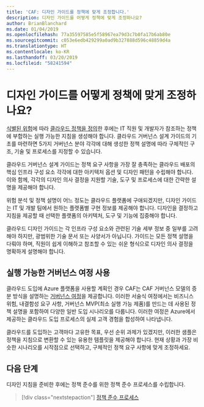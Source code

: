 ```yaml
---
title: 'CAF: 디자인 가이드를 정책에 맞게 조정합니다.'
description: 디자인 가이드를 어떻게 정책에 맞게 조정하나요?
author: BrianBlanchard
ms.date: 01/04/2019
ms.openlocfilehash: 77a35597585e5f58967ea79d3c7b0fa17b6ab80e
ms.sourcegitcommit: c053e6edb429299a0ad9b327888d596c48859d4a
ms.translationtype: HT
ms.contentlocale: ko-KR
ms.lasthandoff: 03/20/2019
ms.locfileid: "58241594"
---
```

<!---
I've established policies. How to help developers adopt these policies?
Draft an architecture design guide.

[Aspirational statement] If you're using Azure, you can use one of ours as a starting point. The choose one of the following 6 as a starting point and mold it to fit your policies.
--->

<!-- markdownlint-disable MD026 -->

# <a name="how-do-you-align-design-guides-with-policy"></a>디자인 가이드를 어떻게 정책에 맞게 조정하나요?

[식별된 위험](understanding-business-risk.md)에 따라 [클라우드 정책을 정의](define-policy.md)한 후에는 IT 직원 및 개발자가 참조하는 정책에 부합하는 실행 가능한 지침을 생성해야 합니다. 클라우드 거버넌스 설계 가이드의 기초를 마련하면 5가지 거버넌스 분야 각각에 대해 생성한 정책 설명에 따라 구체적인 구조, 기술 및 프로세스를 지정할 수 있습니다.

클라우드 거버넌스 설계 가이드는 정책 요구 사항을 가장 잘 충족하는 클라우드 배포의 핵심 인프라 구성 요소 각각에 대한 아키텍처 옵션 및 디자인 패턴을 수립해야 합니다. 이와 함께, 각각의 디자인 의사 결정을 지원할 기술, 도구 및 프로세스에 대한 간략한 설명을 제공해야 합니다.

위험 분석 및 정책 설명이 어느 정도는 클라우드 플랫폼에 구애되겠지만, 디자인 가이드는 IT 및 개발 팀에서 원하는 플랫폼별 구현 정보를 제공해야 합니다. 디자인을 결정하고 지침을 제공할 때 선택한 플랫폼의 아키텍처, 도구 및 기능에 집중해야 합니다.

클라우드 디자인 가이드는 각 인프라 구성 요소와 관련된 기술 세부 정보 중 일부를 고려해야 하지만, 광범위한 기술 문서 또는 사양서가 아닙니다. 가이드는 모든 정책 설명을 다뤄야 하며, 직원이 쉽게 이해하고 참조할 수 있는 쉬운 형식으로 디자인 의사 결정을 명확하게 설명해야 합니다.

<!-- markdownlint-enable MD033 -->

## <a name="using-the-actionable-governance-journeys"></a>실행 가능한 거버넌스 여정 사용

클라우드 도입에 Azure 플랫폼을 사용할 계획인 경우 CAF는 CAF 거버넌스 모델의 증분 방식을 설명하는 [거버넌스 여정](../journeys/overview.md)을 제공합니다. 이러한 서술식 여정에서는 비즈니스 위험, 내결함성 요구 사항, 거버넌스 MVP(최소 실행 가능 제품)를 만드는 데 사용된 정책 설명을 포함하여 다양한 일반 도입 시나리오를 다룹니다. 이러한 여정은 Azure에서 제공하는 클라우드 도입 프로세스의 실제 고객 경험을 합성하여 나타냅니다.

클라우드를 도입하는 고객마다 고유한 목표, 우선 순위 과제가 있겠지만, 이러한 샘플은 정책을 지침으로 변환할 수 있는 유용한 템플릿을 제공해야 합니다. 현재 상황과 가장 비슷한 시나리오를 시작점으로 선택하고, 구체적인 정책 요구 사항에 맞게 조정하세요.

## <a name="next-steps"></a>다음 단계

디자인 지침을 준비한 후에는 정책 준수를 위한 정책 준수 프로세스를 수립합니다.

> [!div class="nextstepaction"]
> [정책 준수 프로세스](processes.md)